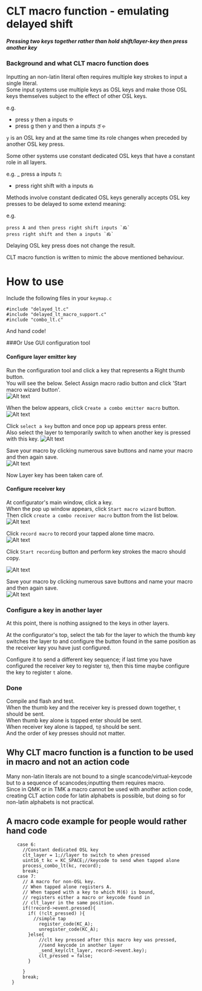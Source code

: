 # CLT macro function - emulating delayed shift  
##### Pressing two keys together rather than hold shift/layer-key then press another key


### Background and what CLT macro function does  
Inputting an non-latin literal often requires multiple key strokes to input a single 
literal.  
Some input systems use multiple keys as OSL keys and make those OSL keys themselves 
subject to the effect of other OSL keys.  

e.g.  

 - press y then a inputs `や`  
 - press g then y and then a inputs `ぎゃ` 
 
`y` is an OSL key and at the same time its role changes when preceded by another OSL 
key press.
 
 
Some other systems use constant dedicated OSL keys that have a constant role in all layers.  

e.g. 
 _ press a inputs `た`
 - press right shift with a inputs `ぬ`  
 
   
Methods involve constant dedicated OSL keys generally accepts OSL key presses to be delayed 
to some extend meaning:  
  
e.g. 
    
    press A and then press right shift inputs `ぬ`
    press right shift and then a inputs `ぬ`
    
Delaying OSL key press does not change the result.

 
CLT macro function is written to mimic the above mentioned behaviour.
  

# How to use  
Include the following files in your `keymap.c`  

    #include "delayed_lt.c"
    #include "delayed_lt_macro_support.c"
    #include "combo_lt.c"
    
And hand code!  

###Or Use GUI configuration tool

#### Configure layer emitter key
Run the configuration tool and click a key that represents a Right thumb button.   
You will see the below.
Select Assign macro radio button and click 'Start macro wizard button'.   
![Alt text](key_configurator.png?raw=false "Key configurator")    
  
When the below appears, click `Create a combo emitter macro` button.   
![Alt text](macro_wizard.png?raw=false "Key configurator")    
  
  
Click `select a key` button and once pop up appears press enter.  
Also select the layer to temporarily switch to when another key is 
pressed with this key.
![Alt text](clt_emitter_config.png?raw=false "Key configurator")     
    
Save your macro by clicking numerous save buttons and name your macro and then 
again save.    
![Alt text](key_configurator.png?raw=false "Key configurator")    


Now Layer key has been taken care of.


#### Configure receiver key
At configurator's main window, click a key.   
When the pop up window appears, click `Start macro wizard` button.  
Then click `create a combo receiver macro` button from the list below. 
![Alt text](macro_wizard.png?raw=false "Key configurator")    

Click `record macro` to record your tapped alone time macro.    
![Alt text](clt_receiver_config.png?raw=false "Key configurator")      
  
Click `Start recording` button and perform key strokes the macro should copy.
    
![Alt text](macro_recorder.png?raw=false "Key configurator")    
  
Save your macro by clicking numerous save buttons and name your macro and then 
again save.    
![Alt text](key_configurator.png?raw=true "Key configurator")    


### Configure a key in another layer 
At this point, there is nothing assigned to the keys in other layers.  
  
At the configurator's top, select the tab for the layer to which 
the thumb key switches the layer to and configure the button found 
in the same position as the receiver key you have just configured.  
  
Configure it to send a different key sequence; if last time you have 
configured the receiver key to register `t@`, then this time maybe 
configure the key to register `t` alone.  
  
   
### Done  
Compile and flash and test.  
When the thumb key and the receiver key is pressed down together, `t` should be sent.   
When thumb key alone is topped enter should be sent.  
When receiver key alone is tapped, `t@` should be sent.   
And the order of key presses should not matter.  



## Why CLT macro function is a function to be used in macro and not an action code  
Many non-latin literals are not bound to a single scancode/virtual-keycode
but to a sequence of scancodes;inputting them requires macro.  
Since in QMK or in TMK a macro cannot be used with another action code, creating 
CLT action code for latin alphabets is possible, but doing so for non-latin 
alphabets is not practical.


## A macro code example for people would rather hand code    

        case 6:
          //Constant dedicated OSL key
          clt_layer = 1;//layer to switch to when pressed
          uint16_t kc = KC_SPACE;//keycode to send when tapped alone
          process_combo_lt(kc, record);
          break;
        case 7:
          // A macro for non-OSL key.
          // When tapped alone registers A.
          // When tapped with a key to which M(6) is bound, 
          // registers either a macro or keycode found in
          // clt_layer in the same position.
          if(!record->event.pressed){
            if( (!clt_pressed) ){
              //simple tap
                register_code(KC_A);
                unregister_code(KC_A);
            }else{
                //clt key pressed after this macro key was pressed, 
                //send keycode in another layer
                _send_key(clt_layer, record->event.key);
                clt_pressed = false;
            }
          
          }
          break;
      }


